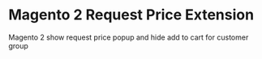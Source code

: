 # Magento 2 Request Price Extension
Magento 2 show request price popup and hide add to cart for customer group
